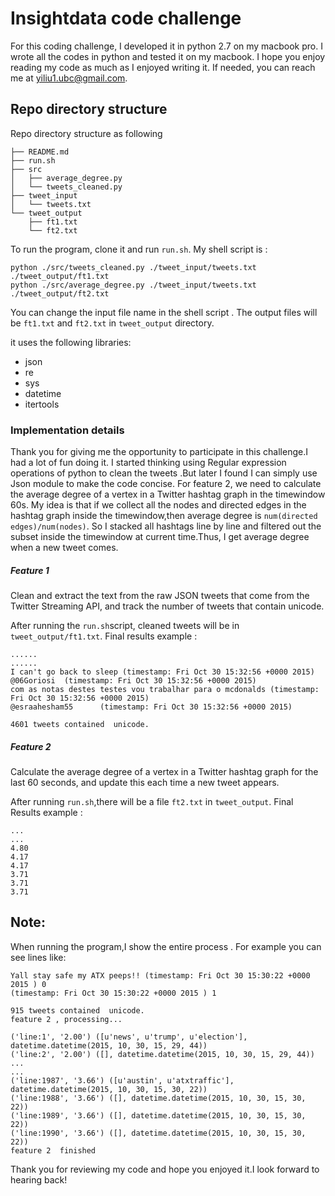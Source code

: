 
# Insightdata code challenge 

For this coding challenge, I developed it in python 2.7 on my macbook pro.
I wrote all the codes in python and tested it on my macbook. I hope you enjoy reading my code as much as I enjoyed writing it.
If needed, you can reach me at yiliu1.ubc@gmail.com.

## Repo directory structure
Repo directory structure as following 

	├── README.md  
	├── run.sh  
	├── src  
	│   ├── average_degree.py  
	│   └── tweets_cleaned.py  
	├── tweet_input
	│   └── tweets.txt  
	└── tweet_output  
	    ├── ft1.txt  
	    └── ft2.txt  



To run the program, clone it and run `run.sh`.
My shell script is :

```
python ./src/tweets_cleaned.py ./tweet_input/tweets.txt ./tweet_output/ft1.txt
python ./src/average_degree.py ./tweet_input/tweets.txt ./tweet_output/ft2.txt
```
You can change the input file name in the shell script .
The output files will be `ft1.txt` and `ft2.txt` in `tweet_output` directory.

it uses the following libraries:

* json
* re
* sys
* datetime
* itertools




### Implementation details
Thank you for giving me the opportunity to participate in this challenge.I had a lot of fun doing it. 
I started thinking using Regular expression operations of python to clean the tweets .But later I found I can simply use Json
module to make the code concise.
For feature 2, we need to calculate the average degree of a vertex in a Twitter hashtag graph in the timewindow 60s.
My idea is that if we collect all the nodes and directed edges in the hashtag graph inside the timewindow,then 
average degree is 
`num(directed edges)/num(nodes)`. So I stacked all hashtags line by line and filtered out the subset inside the 
timewindow at current time.Thus, I get average degree when a new tweet comes.

##### Feature 1

Clean and extract the text from the raw JSON tweets that come from the Twitter Streaming API, and track the number of tweets
that contain unicode.

After running the `run.sh`script, cleaned tweets will be in `tweet_output/ft1.txt`.
Final results example :

```
......
......
I can't go back to sleep (timestamp: Fri Oct 30 15:32:56 +0000 2015)
@06Goriosi  (timestamp: Fri Oct 30 15:32:56 +0000 2015)
com as notas destes testes vou trabalhar para o mcdonalds (timestamp: Fri Oct 30 15:32:56 +0000 2015)
@esraahesham55      (timestamp: Fri Oct 30 15:32:56 +0000 2015)

4601 tweets contained  unicode.
```


##### Feature 2
Calculate the average degree of a vertex in a Twitter hashtag graph for the last 60 seconds, and update this each time a new tweet appears.

After running `run.sh`,there will be a file `ft2.txt` in `tweet_output`.
Final Results example :

```
...
...
4.80
4.17
4.17
3.71
3.71
3.71
```

## Note:
When running the program,I show the entire process .
For example you can see lines like:

```
Yall stay safe my ATX peeps!! (timestamp: Fri Oct 30 15:30:22 +0000 2015 ) 0
(timestamp: Fri Oct 30 15:30:22 +0000 2015 ) 1

915 tweets contained  unicode.
feature 2 , processing...

('line:1', '2.00') ([u'news', u'trump', u'election'], datetime.datetime(2015, 10, 30, 15, 29, 44))
('line:2', '2.00') ([], datetime.datetime(2015, 10, 30, 15, 29, 44))
...
...
('line:1987', '3.66') ([u'austin', u'atxtraffic'], datetime.datetime(2015, 10, 30, 15, 30, 22))
('line:1988', '3.66') ([], datetime.datetime(2015, 10, 30, 15, 30, 22))
('line:1989', '3.66') ([], datetime.datetime(2015, 10, 30, 15, 30, 22))
('line:1990', '3.66') ([], datetime.datetime(2015, 10, 30, 15, 30, 22))
feature 2  finished
```

 Thank you for reviewing my code and hope you enjoyed it.I look forward to hearing back!

